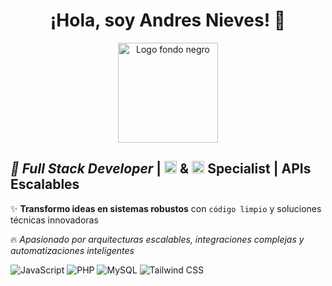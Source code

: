 <h1 align="center">¡Hola, soy Andres Nieves! 👋</h1>
<div align="center">
    <img inline width="160" height="160" alt="Logo fondo negro" src="https://github.com/user-attachments/assets/0e414c89-e156-4ec8-b1f1-3e9e0348d637" />
</div>
<div>
    <h2><em>🚀 Full Stack Developer</em> | <img src="https://img.shields.io/badge/Vue.js-4FC08D?logo=vuedotjs&logoColor=white" height="20"/> & <img src="https://img.shields.io/badge/Laravel-FF2D20?logo=laravel&logoColor=white" height="20"/> Specialist | APIs Escalables</h2>
      <p>✨ <strong>Transformo ideas en sistemas robustos</strong> con <code>código limpio</code> y soluciones técnicas innovadoras</p>
      <p>🔥 <em>Apasionado por arquitecturas escalables, integraciones complejas y automatizaciones inteligentes</em></p>
      <p>
        <img src="https://img.shields.io/badge/JavaScript-F7DF1E?logo=javascript&logoColor=black" alt="JavaScript"/>
        <img src="https://img.shields.io/badge/PHP-777BB4?logo=php&logoColor=white" alt="PHP"/>
        <img src="https://img.shields.io/badge/MySQL-4479A1?logo=mysql&logoColor=white" alt="MySQL"/>
        <img src="https://img.shields.io/badge/Tailwind_CSS-38B2AC?logo=tailwind-css&logoColor=white" alt="Tailwind CSS"/>
      </p>
</div>
